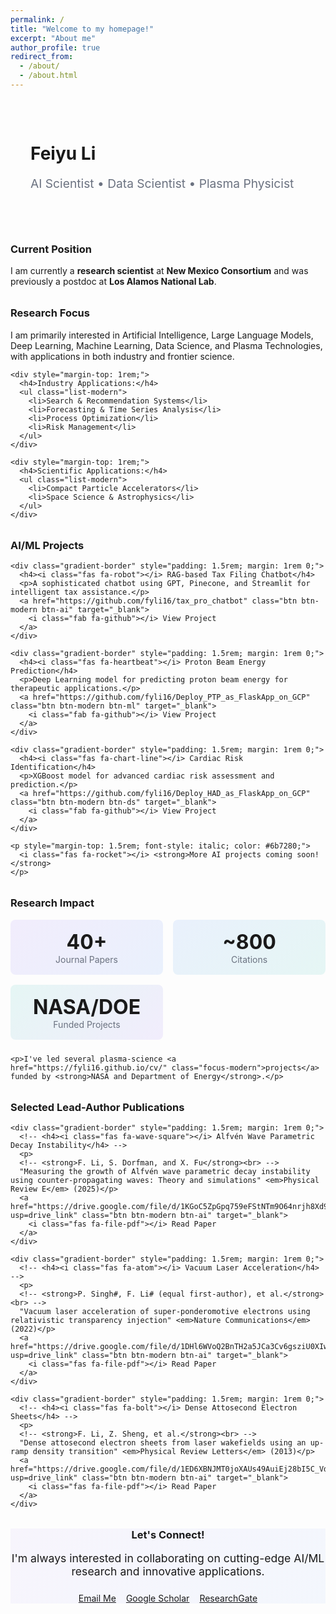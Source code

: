 ```yaml
---
permalink: /
title: "Welcome to my homepage!"
excerpt: "About me"
author_profile: true
redirect_from: 
  - /about/
  - /about.html
---
```


<div class="ai-pattern" style="padding: 2rem; border-radius: 12px; margin-bottom: 2rem;">
  <div class="section-header">
    <h1 class="gradient-text">Feiyu Li</h1>
    <p style="font-size: 1.2rem; color: #6b7280; margin-top: 0.5rem;">AI Scientist • Data Scientist • Plasma Physicist</p>
  </div>
</div>

<div class="card animate-card" style="margin-bottom: 2rem;">
  <div class="card-header">
    <h3><i class="fas fa-user-graduate"></i> Current Position</h3>
  </div>
  <div class="card-body">
    <p>I am currently a <strong>research scientist</strong> at <strong>New Mexico Consortium</strong> and was previously a postdoc at <strong>Los Alamos National Lab</strong>.</p>
  </div>
</div>

<div class="card animate-card" style="margin-bottom: 2rem;">
  <div class="card-header">
    <h3><i class="fas fa-brain"></i> Research Focus</h3>
  </div>
  <div class="card-body">
    <p>I am primarily interested in <span class="badge badge-ai">Artificial Intelligence</span>, <span class="badge badge-ml">Large Language Models</span>, <span class="badge badge-ml">Deep Learning</span>, <span class="badge badge-ml">Machine Learning</span>, <span class="badge badge-ds">Data Science</span>, and <span class="badge badge-research">Plasma Technologies</span>, with applications in both industry and frontier science.</p>
    
    <div style="margin-top: 1rem;">
      <h4>Industry Applications:</h4>
      <ul class="list-modern">
        <li>Search & Recommendation Systems</li>
        <li>Forecasting & Time Series Analysis</li>
        <li>Process Optimization</li>
        <li>Risk Management</li>
      </ul>
    </div>
    
    <div style="margin-top: 1rem;">
      <h4>Scientific Applications:</h4>
      <ul class="list-modern">
        <li>Compact Particle Accelerators</li>
        <li>Space Science & Astrophysics</li>
      </ul>
    </div>
  </div>
</div>

<div class="card animate-card" style="margin-bottom: 2rem;">
  <div class="card-header">
    <h3><i class="fas fa-code"></i> AI/ML Projects</h3>
  </div>
  <div class="card-body">
    <!-- <p>I've developed several cutting-edge ML/Deep Learning/LLM-based applications:</p> -->
    
    <div class="gradient-border" style="padding: 1.5rem; margin: 1rem 0;">
      <h4><i class="fas fa-robot"></i> RAG-based Tax Filing Chatbot</h4>
      <p>A sophisticated chatbot using GPT, Pinecone, and Streamlit for intelligent tax assistance.</p>
      <a href="https://github.com/fyli16/tax_pro_chatbot" class="btn btn-modern btn-ai" target="_blank">
        <i class="fab fa-github"></i> View Project
      </a>
    </div>
    
    <div class="gradient-border" style="padding: 1.5rem; margin: 1rem 0;">
      <h4><i class="fas fa-heartbeat"></i> Proton Beam Energy Prediction</h4>
      <p>Deep Learning model for predicting proton beam energy for therapeutic applications.</p>
      <a href="https://github.com/fyli16/Deploy_PTP_as_FlaskApp_on_GCP" class="btn btn-modern btn-ml" target="_blank">
        <i class="fab fa-github"></i> View Project
      </a>
    </div>
    
    <div class="gradient-border" style="padding: 1.5rem; margin: 1rem 0;">
      <h4><i class="fas fa-chart-line"></i> Cardiac Risk Identification</h4>
      <p>XGBoost model for advanced cardiac risk assessment and prediction.</p>
      <a href="https://github.com/fyli16/Deploy_HAD_as_FlaskApp_on_GCP" class="btn btn-modern btn-ds" target="_blank">
        <i class="fab fa-github"></i> View Project
      </a>
    </div>
    
    <p style="margin-top: 1.5rem; font-style: italic; color: #6b7280;">
      <i class="fas fa-rocket"></i> <strong>More AI projects coming soon!</strong>
    </p>
  </div>
</div>

<div class="card animate-card" style="margin-bottom: 2rem;">
  <div class="card-header">
    <h3><i class="fas fa-flask"></i> Research Impact</h3>
  </div>
  <div class="card-body">
    <div style="display: grid; grid-template-columns: repeat(auto-fit, minmax(200px, 1fr)); gap: 1rem; margin-bottom: 1.5rem;">
      <div style="text-align: center; padding: 1rem; background: linear-gradient(135deg, rgba(139, 92, 246, 0.1) 0%, rgba(59, 130, 246, 0.1) 100%); border-radius: 8px;">
        <div style="font-size: 2rem; font-weight: bold; color: var(--ai-purple);">40+</div>
        <div style="color: #6b7280;">Journal Papers</div>
      </div>
      <div style="text-align: center; padding: 1rem; background: linear-gradient(135deg, rgba(59, 130, 246, 0.1) 0%, rgba(20, 184, 166, 0.1) 100%); border-radius: 8px;">
        <div style="font-size: 2rem; font-weight: bold; color: var(--ml-blue);">~800</div>
        <div style="color: #6b7280;">Citations</div>
      </div>
      <div style="text-align: center; padding: 1rem; background: linear-gradient(135deg, rgba(20, 184, 166, 0.1) 0%, rgba(139, 92, 246, 0.1) 100%); border-radius: 8px;">
        <div style="font-size: 2rem; font-weight: bold; color: var(--ds-teal);">NASA/DOE</div>
        <div style="color: #6b7280;">Funded Projects</div>
      </div>
    </div>
    
    <p>I've led several plasma-science <a href="https://fyli16.github.io/cv/" class="focus-modern">projects</a> funded by <strong>NASA and Department of Energy</strong>.</p>
  </div>
</div>

<div class="card animate-card" style="margin-bottom: 2rem;">
  <div class="card-header">
    <h3><i class="fas fa-star"></i> Selected Lead-Author Publications</h3>
  </div>
  <div class="card-body">
    <!-- <p>Some selected <em>lead-author</em> work:</p> -->
    
    <div class="gradient-border" style="padding: 1.5rem; margin: 1rem 0;">
      <!-- <h4><i class="fas fa-wave-square"></i> Alfvén Wave Parametric Decay Instability</h4> -->
      <p>
      <!-- <strong>F. Li, S. Dorfman, and X. Fu</strong><br> -->
      "Measuring the growth of Alfvén wave parametric decay instability using counter-propagating waves: Theory and simulations" <em>Physical Review E</em> (2025)</p>
      <a href="https://drive.google.com/file/d/1KGoC5ZpGpq759eFStNTm9O64nrjh8Xd9/view?usp=drive_link" class="btn btn-modern btn-ai" target="_blank">
        <i class="fas fa-file-pdf"></i> Read Paper
      </a>
    </div>

    <div class="gradient-border" style="padding: 1.5rem; margin: 1rem 0;">
      <!-- <h4><i class="fas fa-atom"></i> Vacuum Laser Acceleration</h4> -->
      <p>
      <!-- <strong>P. Singh#, F. Li# (equal first-author), et al.</strong><br> -->
      "Vacuum laser acceleration of super-ponderomotive electrons using relativistic transparency injection" <em>Nature Communications</em> (2022)</p>
      <a href="https://drive.google.com/file/d/1DHl6WVoQ2BnTH2a5JCa3Cv6gsziU0XIw/view?usp=drive_link" class="btn btn-modern btn-ai" target="_blank">
        <i class="fas fa-file-pdf"></i> Read Paper
      </a>
    </div>
    
    <div class="gradient-border" style="padding: 1.5rem; margin: 1rem 0;">
      <!-- <h4><i class="fas fa-bolt"></i> Dense Attosecond Electron Sheets</h4> -->
      <p>
      <!-- <strong>F. Li, Z. Sheng, et al.</strong><br> -->
      "Dense attosecond electron sheets from laser wakefields using an up-ramp density transition" <em>Physical Review Letters</em> (2013)</p>
      <a href="https://drive.google.com/file/d/1ED6XBNJMT0joXAUs49AuiEj28bI5C_Vd/view?usp=drive_link" class="btn btn-modern btn-ai" target="_blank">
        <i class="fas fa-file-pdf"></i> Read Paper
      </a>
    </div>
  </div>
</div>

<div class="card animate-card" style="text-align: center; background: linear-gradient(135deg, rgba(139, 92, 246, 0.05) 0%, rgba(59, 130, 246, 0.05) 100%);">
  <div class="card-body">
    <h3 style="color: var(--ai-purple); margin-bottom: 1rem;">
      <i class="fas fa-handshake"></i> Let's Connect!
    </h3>
    <p style="font-size: 1.1rem; margin-bottom: 1.5rem;">
      I'm always interested in collaborating on cutting-edge AI/ML research and innovative applications.
    </p>
    <div style="display: flex; gap: 1rem; justify-content: center; flex-wrap: wrap;">
      <a href="mailto:lif02501@gmail.com" class="btn btn-modern btn-ai">
        <i class="fas fa-envelope"></i> Email Me
      </a>
      <a href="https://scholar.google.com/citations?user=8jVlsdoAAAAJ&hl=en" class="btn btn-modern btn-ml" target="_blank">
        <i class="ai ai-google-scholar"></i> Google Scholar
      </a>
      <a href="https://www.researchgate.net/profile/Feiyu-Li-4" class="btn btn-modern btn-ds" target="_blank">
        <i class="ai ai-researchgate"></i> ResearchGate
      </a>
    </div>
  </div>
</div>

